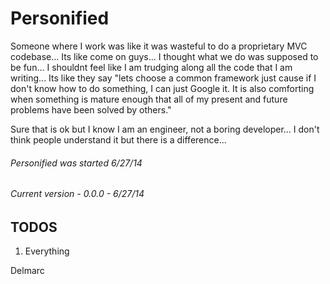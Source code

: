 Personified
===========

Someone where I work was like it was wasteful to do a proprietary MVC codebase... Its like come on guys... I thought what we do was supposed to be fun... I shouldnt feel like I am trudging along all the code that I am writing... Its like they say "lets choose a common framework just cause if I don't know how to do something, I can just Google it. It is also comforting when something is mature enough that all of my present and future problems have been solved by others."

Sure that is ok but I know I am an engineer, not a boring developer... I don't think people understand it but there is a difference...


###### Personified was started 6/27/14
###### Current version - 0.0.0 - 6/27/14


TODOS
-----

1. Everything

Delmarc
